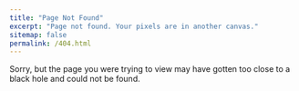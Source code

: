 ```yaml
---
title: "Page Not Found"
excerpt: "Page not found. Your pixels are in another canvas."
sitemap: false
permalink: /404.html
---
```


Sorry, but the page you were trying to view may have gotten too close to a black hole and could not be found.

<script type="text/javascript">
  var GOOG_FIXURL_LANG = 'en';
  var GOOG_FIXURL_SITE = '{{ site.url }}'
</script>
<script type="text/javascript"
  src="//linkhelp.clients.google.com/tbproxy/lh/wm/fixurl.js">
</script>
